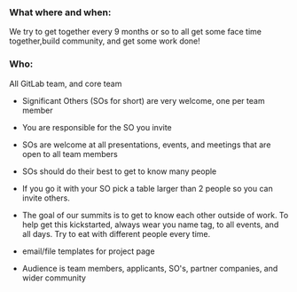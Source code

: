 ### What where and when:

We try to get together every 9 months or so to all get some face time together,build community, and get some work done!

### Who:

All GitLab team, and core team

* Significant Others (SOs for short) are very welcome, one per team member
* You are responsible for the SO you invite
* SOs are welcome at all presentations, events, and meetings that are open to all team members
* SOs should do their best to get to know many people
* If you go it with your SO pick a table larger than 2 people so you can invite others.



* The goal of our summits is to get to know each other outside of work. To help get this kickstarted, always wear you name tag, to all events, and all days. Try to eat with different people every time.
* email/file templates for project page
* Audience is team members, applicants, SO's, partner companies, and wider community


